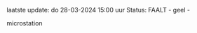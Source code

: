 laatste update: 
do 28-03-2024 15:00   uur 
Status: FAALT - geel - 
<div class="service Y">microstation</div>